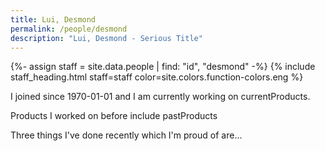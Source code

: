 ```yaml
---
title: Lui, Desmond
permalink: /people/desmond
description: "Lui, Desmond - Serious Title"
---
```


{%- assign staff = site.data.people | find: "id", "desmond" -%}
{% include staff_heading.html staff=staff color=site.colors.function-colors.eng %}

<p>I joined since 1970-01-01 and I am currently working on currentProducts.</p>

<p>Products I worked on before include pastProducts</p>

<p>Three things I've done recently which I'm proud of are...</p>

